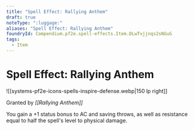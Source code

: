 ```yaml
---
title: "Spell Effect: Rallying Anthem"
draft: true
noteType: ":luggage:"
aliases: "Spell Effect: Rallying Anthem"
foundryId: Compendium.pf2e.spell-effects.Item.DLwTvjjnqs2sNGuG
tags:
  - Item
---
```


# Spell Effect: Rallying Anthem
![[systems-pf2e-icons-spells-inspire-defense.webp|150 lp right]]

Granted by _[[Rallying Anthem]]_

You gain a +1 status bonus to AC and saving throws, as well as resistance equal to half the spell's level to physical damage.
